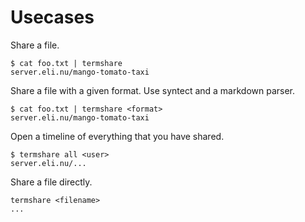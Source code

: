 # Usecases
Share a file.
```
$ cat foo.txt | termshare
server.eli.nu/mango-tomato-taxi
```

Share a file with a given format. Use syntect and a markdown parser.
```
$ cat foo.txt | termshare <format>
server.eli.nu/mango-tomato-taxi
```

Open a timeline of everything that you have shared.
```
$ termshare all <user>
server.eli.nu/...
```

Share a file directly.
```
termshare <filename>
...
```
